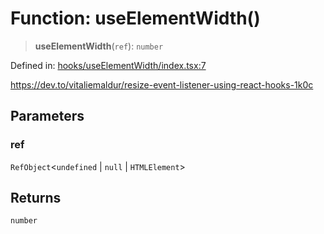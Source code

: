 # Function: useElementWidth()

> **useElementWidth**(`ref`): `number`

Defined in: [hooks/useElementWidth/index.tsx:7](https://github.com/onyx-og/prismal-react/blob/c800194f7409ec5ee2985ddabc203568950fbd7d/packages/react/src/hooks/useElementWidth/index.tsx#L7)

https://dev.to/vitaliemaldur/resize-event-listener-using-react-hooks-1k0c

## Parameters

### ref

`RefObject`\<`undefined` \| `null` \| `HTMLElement`\>

## Returns

`number`
